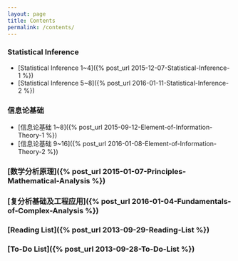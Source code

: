 ```yaml
---
layout: page
title: Contents
permalink: /contents/
---
```


### Statistical Inference
  * [Statistical Inference 1~4]({% post_url 2015-12-07-Statistical-Inference-1 %})
  * [Statistical Inference 5~8]({% post_url 2016-01-11-Statistical-Inference-2 %})

### 信息论基础
  * [信息论基础 1~8]({% post_url 2015-09-12-Element-of-Information-Theory-1 %})
  * [信息论基础 9~16]({% post_url 2016-01-08-Element-of-Information-Theory-2 %})

### [数学分析原理]({% post_url 2015-01-07-Principles-Mathematical-Analysis %})

### [复分析基础及工程应用]({% post_url 2016-01-04-Fundamentals-of-Complex-Analysis %})

### [Reading List]({% post_url 2013-09-29-Reading-List %})

### [To-Do List]({% post_url 2013-09-28-To-Do-List %})

